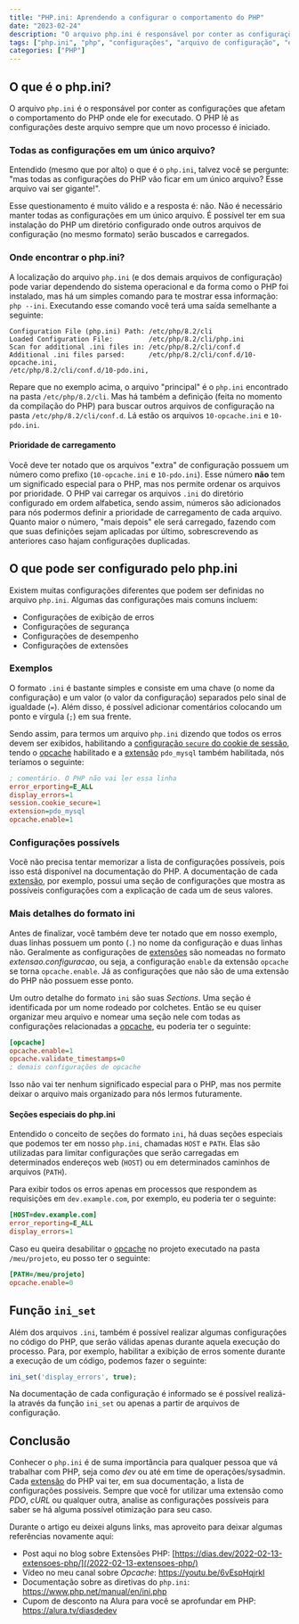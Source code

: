 ```yaml
---
title: "PHP.ini: Aprendendo a configurar o comportamento do PHP"
date: "2023-02-24"
description: "O arquivo php.ini é responsável por conter as configurações que afetam o comportamento do PHP. Aprenda sobre o que pode ser configurado no arquivo e onde encontrá-lo."
tags: ["php.ini", "php", "configurações", "arquivo de configuração", "extensões", "desempenho", "segurança", "erros", "pdo_mysql", "opcache"]
categories: ["PHP"]
---
```


## O que é o php.ini?

O arquivo `php.ini` é o responsável por conter as configurações que afetam o comportamento do PHP onde ele for executado. O PHP lê as configurações deste arquivo sempre que um novo processo é iniciado.

### Todas as configurações em um único arquivo?

Entendido (mesmo que por alto) o que é o `php.ini`, talvez você se pergunte: "mas todas as configurações do PHP vão ficar em um único arquivo? Esse arquivo vai ser gigante!".

Esse questionamento é muito válido e a resposta é: não. Não é necessário manter todas as configurações em um único arquivo. É possível ter em sua instalação do PHP um diretório configurado onde outros arquivos de configuração (no mesmo formato) serão buscados e carregados.

### Onde encontrar o php.ini?

A localização do arquivo `php.ini` (e dos demais arquivos de configuração) pode variar dependendo do sistema operacional e da forma como o PHP foi instalado, mas há um simples comando para te mostrar essa informação: `php --ini`. Executando esse comando você terá uma saída semelhante a seguinte:

    Configuration File (php.ini) Path: /etc/php/8.2/cli
    Loaded Configuration File:         /etc/php/8.2/cli/php.ini
    Scan for additional .ini files in: /etc/php/8.2/cli/conf.d
    Additional .ini files parsed:      /etc/php/8.2/cli/conf.d/10-opcache.ini,
    /etc/php/8.2/cli/conf.d/10-pdo.ini,

Repare que no exemplo acima, o arquivo "principal" é o `php.ini` encontrado na pasta `/etc/php/8.2/cli`. Mas há também a definição (feita no momento da compilação do PHP) para buscar outros arquivos de configuração na pasta `/etc/php/8.2/cli/conf.d`. Lá estão os arquivos `10-opcache.ini` e `10-pdo.ini`.

#### Prioridade de carregamento

Você deve ter notado que os arquivos "extra" de configuração possuem um número como prefixo (`10-opcache.ini` e `10-pdo.ini`). Esse número **não** tem um significado especial para o PHP, mas nos permite ordenar os arquivos por prioridade. O PHP vai carregar os arquivos `.ini` do diretório configurado em ordem alfabetica, sendo assim, números são adicionados para nós podermos definir a prioridade de carregamento de cada arquivo. Quanto maior o número, "mais depois" ele será carregado, fazendo com que suas definições sejam aplicadas por último, sobrescrevendo as anteriores caso hajam configurações duplicadas.

<ins class="adsbygoogle"
style="display:block; text-align:center;"
data-ad-layout="in-article"
data-ad-format="fluid"
data-ad-client="ca-pub-8918461095244552"
data-ad-slot="2366637560"></ins>
<script>
     (adsbygoogle = window.adsbygoogle || []).push({});
</script>

## O que pode ser configurado pelo php.ini

Existem muitas configurações diferentes que podem ser definidas no arquivo `php.ini`. Algumas das configurações mais comuns incluem:

- Configurações de exibição de erros
- Configurações de segurança
- Configurações de desempenho
- Configurações de extensões

### Exemplos

O formato `.ini` é bastante simples e consiste em uma chave (o nome da configuração) e um valor (o valor da configuração) separados pelo sinal de igualdade (`=`). Além disso, é possível adicionar comentários colocando um ponto e vírgula (`;`) em sua frente.

Sendo assim, para termos um arquivo `php.ini` dizendo que todos os erros devem ser exibidos, habilitando a [configuração `secure` do cookie de sessão](/2022-09-27-cookies-e-seguranca/), tendo o [opcache](https://youtu.be/6vEspHqjrkI) habilitado e a [extensão](/2022-02-13-extensoes-php/) `pdo_mysql` também habilitada, nós teríamos o seguinte:

```ini
; comentário. O PHP não vai ler essa linha
error_erporting=E_ALL
display_errors=1
session.cookie_secure=1
extension=pdo_mysql
opcache.enable=1
```

### Configurações possívels

Você não precisa tentar memorizar a lista de configurações possíveis, pois isso está disponível na documentação do PHP. A documentação de cada [extensão](/2022-02-13-extensoes-php/), por exemplo, possui uma seção de configurações que mostra as possíveis configurações com a explicação de cada um de seus valores.

### Mais detalhes do formato ini

Antes de finalizar, você também deve ter notado que em nosso exemplo, duas linhas possuem um ponto (`.`) no nome da configuração e duas linhas não. Geralmente as configurações de [extensões](/2022-02-13-extensoes-php/) são nomeadas no formato _extensao.configuracao_, ou seja, a configuração `enable` da extensão `opcache` se torna `opcache.enable`. Já as configurações que não são de uma extensão do PHP não possuem esse ponto.

Um outro detalhe do formato `ini` são suas _Sections_. Uma seção é identificada por um nome rodeado por colchetes. Então se eu quiser organizar meu arquivo e nomear uma seção nele com todas as configurações relacionadas a [opcache](https://youtu.be/6vEspHqjrkI), eu poderia ter o seguinte:

```ini
[opcache]
opcache.enable=1
opcache.validate_timestamps=0
; demais configurações de opcache
```

Isso não vai ter nenhum significado especial para o PHP, mas nos permite deixar o arquivo mais organizado para nós lermos futuramente.

#### Seções especiais do php.ini

Entendido o conceito de seções do formato `ini`, há duas seções especiais que podemos ter em nosso `php.ini`, chamadas `HOST` e `PATH`. Elas são utilizadas para limitar configurações que serão carregadas em determinados endereços web (`HOST`) ou em determinados caminhos de arquivos (`PATH`).

Para exibir todos os erros apenas em processos que respondem as requisições em `dev.example.com`, por exemplo, eu poderia ter o seguinte:

```ini
[HOST=dev.example.com]
error_reporting=E_ALL
display_errors=1
```

Caso eu queira desabilitar o [opcache](https://youtu.be/6vEspHqjrkI) no projeto executado na pasta `/meu/projeto`, eu posso ter o seguinte:

```ini
[PATH=/meu/projeto]
opcache.enable=0
```

## Função `ini_set`

Além dos arquivos `.ini`, também é possível realizar algumas configurações no código do PHP, que serão válidas apenas durante aquela execução do processo. Para, por exemplo, habilitar a exibição de erros somente durante a execução de um código, podemos fazer o seguinte:
```php
ini_set('display_errors', true);
```

Na documentação de cada configuração é informado se é possível realizá-la através da função `ini_set` ou apenas a partir de arquivos de configuração.

## Conclusão

Conhecer o `php.ini` é de suma importância para qualquer pessoa que vá trabalhar com PHP, seja como _dev_ ou até em time de operações/sysadmin. Cada [extensão](/2022-02-13-extensoes-php/) do PHP vai ter, em sua documentação, a lista de configurações possíveis. Sempre que você for utilizar uma extensão como _PDO_, _cURL_ ou qualquer outra, analise as configurações possíveis para saber se há alguma possível otimização para seu caso.

Durante o artigo eu deixei alguns links, mas aproveito para deixar algumas referências novamente aqui:

- Post aqui no blog sobre Extensões PHP: [https://dias.dev/2022-02-13-extensoes-php/](/2022-02-13-extensoes-php/)
- Vídeo no meu canal sobre _Opcache_: <https://youtu.be/6vEspHqjrkI>
- Documentação sobre as diretivas do `php.ini`: <https://www.php.net/manual/en/ini.php>
- Cupom de desconto na Alura para você se aprofundar em PHP: <https://alura.tv/diasdedev>
